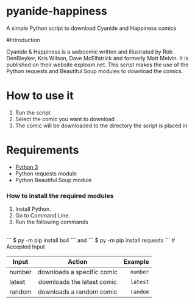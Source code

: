 # pyanide-happiness

A simple Python script to download Cyanide and Happiness comics

#Introduction

Cyanide & Happiness is a webcomic written and illustrated by Rob DenBleyker, Kris Wilson, Dave McElfatrick and formerly Matt Melvin. It is published on their website explosm.net. This script makes the use of the Python requests and Beautiful Soup modules to download the comics.

# How to use it
1. Run the script
2. Select the comic you want to download
3. The comic will be downloaded to the directory the script is placed in

# Requirements

* [Python 3](python.org)
* Python requests module
* Python Beautiful Soup module

### How to install the required modules
1. Install Python.
2. Go to Command Line.
3. Run the following commands
<br>
```
$ py -m pip install bs4
```
and
```
$ py -m pip install requests
```
# Accepted Input

| Input         | Action                     | Example  |
| ------------- |:--------------------------:| --------:|
| number        | downloads a specific comic | ```number```|
| latest        | downloads the latest comic |  ```latest```    |
| random        | downloads a random comic   |  ```random```    |
